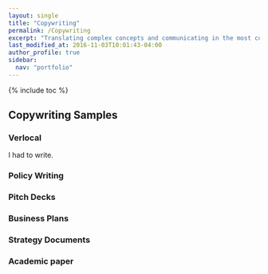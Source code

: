 ```yaml
---
layout: single
title: "Copywriting"
permalink: /Copywriting
excerpt: "Translating complex concepts and communicating in the most concise and succicnt manner"
last_modified_at: 2016-11-03T10:01:43-04:00
author_profile: true
sidebar:
  nav: "portfolio"
---
```



{% include toc %}

## Copywriting Samples

### Verlocal

I had to write.

### Policy Writing

### Pitch Decks

### Business Plans

### Strategy Documents

### Academic paper
